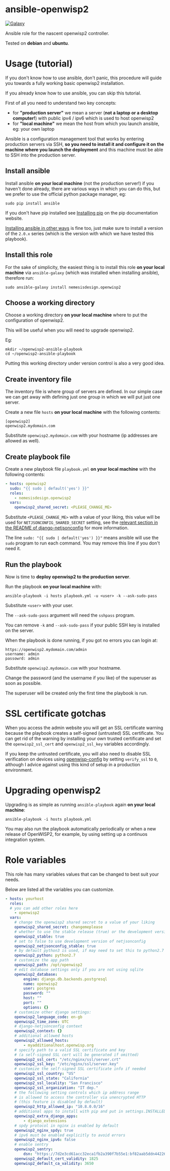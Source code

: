 ansible-openwisp2
=================

[![Galaxy](http://img.shields.io/badge/galaxy-nemesisdesign.openwisp2-blue.svg?style=flat-square)](https://galaxy.ansible.com/nemesisdesign/openwisp2/)

Ansible role for the nascent openwisp2 controller.

Tested on **debian** and **ubuntu**.

Usage (tutorial)
================

If you don't know how to use ansible, don't panic, this procedure will
guide you towards a fully working basic openwisp2 installation.

If you already know how to use ansible, you can skip this tutorial.

First of all you need to understand two key concepts:

* for **"production server"** we mean a server (**not a laptop or a desktop computer!**) with public ipv4 / ipv6 which is used to host openwisp2
* for **"local machine"** we mean the host from which you launch ansible, eg: your own laptop

Ansible is a configuration management tool that works by entering production servers via SSH,
**so you need to install it and configure it on the machine where you launch the deployment** and
this machine must be able to SSH into the production server.

Install ansible
---------------

Install ansible **on your local machine** (not the production server!) if you haven't done already, there are various ways in
which you can do this, but we prefer to use the official python package manager, eg:

    sudo pip install ansible

If you don't have pip installed see [Installing pip](https://pip.pypa.io/en/stable/installing/)
on the pip documentation website.

[Installing ansible in other ways](http://docs.ansible.com/ansible/intro_installation.html#latest-release-via-yum)
is fine too, just make sure to install a version of the `2.0.x` series (which is the version with
which we have tested this playbook).

Install this role
-----------------

For the sake of simplicity, the easiest thing is to install this role **on your local machine**
via `ansible-galaxy` (which was installed when installing ansible), therefore run:

    sudo ansible-galaxy install nemesisdesign.openwisp2

Choose a working directory
--------------------------

Choose a working directory **on your local machine** where to put the configuration of openwisp2.

This will be useful when you will need to upgrade openwisp2.

Eg:

    mkdir ~/openwisp2-ansible-playbook
    cd ~/openwisp2-ansible-playbook

Putting this working directory under version control is also a very good idea.

Create inventory file
---------------------

The inventory file is where group of servers are defined. In our simple case we can
get away with defining just one group in which we will put just one server.

Create a new file `hosts` **on your local machine** with the following contents:

    [openwisp2]
    openwisp2.mydomain.com

Substitute `openwisp2.mydomain.com` with your hostname (ip addresses are allowed as well).

Create playbook file
--------------------

Create a new playbook file `playbook.yml` **on your local machine** with the following contents:

```yaml
- hosts: openwisp2
  sudo: "{{ sudo | default('yes') }}"
  roles:
    - nemesisdesign.openwisp2
  vars:
    openwisp2_shared_secret: <PLEASE_CHANGE_ME>
```

Substitute `<PLEASE_CHANGE_ME>` with a value of your liking, this value will be used for
`NETJSONCONFIG_SHARED_SECRET` setting, see the [relevant section in the README of django-netjsonconfig](https://github.com/openwisp/django-netjsonconfig#netjsonconfig-shared-secret)
for more information.

The line `sudo: "{{ sudo | default('yes') }}"` means ansible  will use the `sudo`
program to run each command. You may remove this line if you don't need it.

Run the playbook
----------------

Now is time to **deploy openwisp2 to the production server**.

Run the playbook **on your local machine** with:

    ansible-playbook -i hosts playbook.yml -u <user> -k --ask-sudo-pass

Substitute `<user>` with your user.

The `--ask-sudo-pass` argument will need the `sshpass` program.

You can remove `-k` and `--ask-sudo-pass` if your public SSH key is installed on the server.

When the playbook is done running, if you got no errors you can login at:

    https://openwisp2.mydomain.com/admin
    username: admin
    passowrd: admin

Substitute `openwisp2.mydomain.com` with your hostname.

Change the password (and the username if you like) of the superuser as soon
as possible.

The superuser will be created only the first time the playbook is run.

SSL certificate gotchas
=======================

When you access the admin website you will get an SSL certificate warning because the
playbook creates a self-signed (untrusted) SSL certificate. You can get rid of the warning by
installing your own trusted certificate and set the `openwisp2_ssl_cert` and `openwisp2_ssl_key`
variables accordingly.

If you keep the untrusted certificate, you will also need to disable SSL verification on devices
using [openwisp-config](https://github.com/openwisp/openwisp-config) by setting `verify_ssl` to `0`, although I advice against using this kind of setup in a production environment.

Upgrading openwisp2
===================

Upgrading is as simple as running `ansible-playbook` again **on your local machine**:

    ansible-playbook -i hosts playbook.yml

You may also run the playbook automatically periodically or when a new release of OpenWISP2, for example, by using setting up a continuos integration system.

Role variables
==============

This role has many variables values that can be changed to best suit
your needs.

Below are listed all the variables you can customize.

```yaml
- hosts: yourhost
  roles:
  # you can add other roles here
    - openwisp2
  vars:
    # change the openwisp2 shared secret to a value of your liking
    openwisp2_shared_secret: changemeplease
    # whether to use the stable release (true) or the development version (false)
    openwisp2_stable: true
    # set to false to use development version of netjsonconfig
    openwisp2_netjsonconfig_stable: true
    # by default python3 is used, if may need to set this to python2.7 for older systems
    openwisp2_python: python2.7
    # customize the app_path
    openwisp2_path: /opt/openwisp2
    # edit database settings only if you are not using sqlite
    openwisp2_database:
        engine: django.db.backends.postgresql
        name: openwisp2
        user: postgres
        password: ""
        host: ""
        port: ""
        options: {}
    # customize other django settings:
    openwisp2_language_code: en-gb
    openwisp2_time_zone: UTC
    # django-netjsonconfig context
    openwisp2_context: {}
    # additional allowed hosts
    openwisp2_allowed_hosts:
        - myadditionalhost.openwisp.org
    # specify path to a valid SSL certificate and key
    # (a self-signed SSL cert will be generated if omitted)
    openwisp2_ssl_cert: "/etc/nginx/ssl/server.crt"
    openwisp2_ssl_key: "/etc/nginx/ssl/server.key"
    # customize the self-signed SSL certificate info if needed
    openwisp2_ssl_country: "US"
    openwisp2_ssl_state: "California"
    openwisp2_ssl_locality: "San Francisco"
    openwisp2_ssl_organization: "IT dep."
    # the following setting controls which ip address range
    # is allowed to access the controller via unencrypted HTTP
    # (this feature is disabled by default)
    openwisp2_http_allowed_ip: "10.8.0.0/16"
    # additional apps to install with pip and put in settings.INSTALLED_APPS
    openwisp2_extra_django_apps:
        - django_extensions
    # spdy protocol in nginx is enabled by default
    openwisp2_nginx_spdy: true
    # ipv6 must be enabled explicitly to avoid errors
    openwisp2_nginx_ipv6: false
    # enable sentry
    openwisp2_sentry:
        dsn: "https://7d2e3cd61acc32eca1fb2a390f7b55e1:bf82aab5ddn4422688e34a486c7426e3@getsentry.com:443/12345"
    openwisp2_default_cert_validity: 1825
    openwisp2_default_ca_validity: 3650
```
